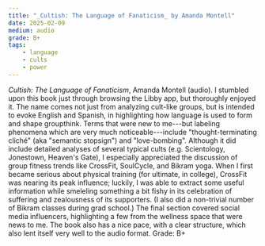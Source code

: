 ```yaml
---
title: "_Cultish: The Language of Fanaticism_ by Amanda Montell"
date: 2025-02-09
medium: audio
grade: B+
tags:
    - language
    - cults
    - power
---
```


_Cultish: The Language of Fanaticism_, Amanda Montell (audio).  I stumbled upon this book just through browsing the Libby app, but thoroughly enjoyed it.  The name comes not just from analyzing cult-like groups, but is intended to evoke English and Spanish, in highlighting how language is used to form and shape groupthink.  Terms that were new to me---but labeling phenomena which are very much noticeable---include "thought-terminating cliché"  (aka "semantic stopsign") and "love-bombing".  Although it did include detailed analyses of several typical cults (e.g. Scientology, Jonestown, Heaven's Gate), I especially appreciated the discussion of group fitness trends like CrossFit, SoulCycle, and Bikram yoga.  When I first became serious about physical training (for ultimate, in college), CrossFit was nearing its peak influence; luckily, I was able to extract some useful information while smeleling something a bit fishy in its celebration of suffering and zealousness of its supporters. (I also did a non-trivial number of Bikram classes during grad school.)  The final section covered social media influencers, highlighting a few from the wellness space that were news to me. The book also has a nice pace, with a clear structure, which also lent itself very well to the audio format.  Grade: B+